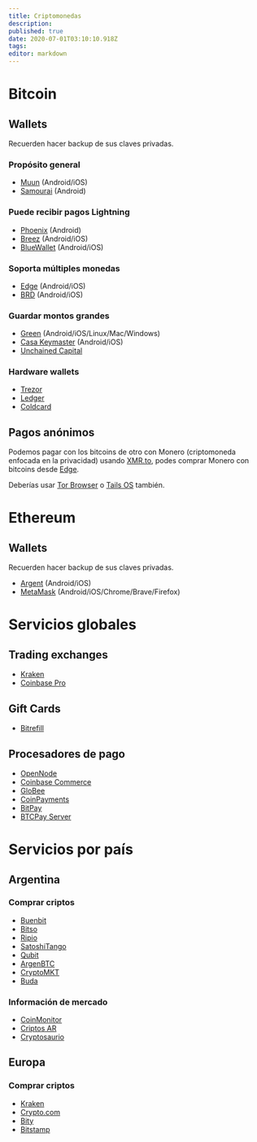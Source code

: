 ```yaml
---
title: Criptomonedas
description: 
published: true
date: 2020-07-01T03:10:10.918Z
tags: 
editor: markdown
---
```


# Bitcoin

## Wallets

Recuerden hacer backup de sus claves privadas.

### Propósito general

- [Muun](https://muun.com/) (Android/iOS)
- [Samourai](https://samouraiwallet.com/) (Android)

### Puede recibir pagos Lightning

- [Phoenix](https://phoenix.acinq.co/) (Android)
- [Breez](https://breez.technology/) (Android/iOS)
- [BlueWallet](https://bluewallet.io/) (Android/iOS)

### Soporta múltiples monedas

- [Edge](https://edge.app/) (Android/iOS)
- [BRD](https://brd.com/) (Android/iOS)

### Guardar montos grandes

- [Green](https://blockstream.com/green/) (Android/iOS/Linux/Mac/Windows)
- [Casa Keymaster](https://keys.casa/keymaster/) (Android/iOS)
- [Unchained Capital](https://unchained-capital.com/vaults/)

### Hardware wallets

- [Trezor](https://trezor.io/)
- [Ledger](https://www.ledger.com/)
- [Coldcard](https://coldcardwallet.com/)

## Pagos anónimos

Podemos pagar con los bitcoins de otro con Monero (criptomoneda enfocada en la privacidad) usando [XMR.to](https://xmr.to/), podes comprar Monero con bitcoins desde [Edge](https://edge.app/).

Deberías usar [Tor Browser](https://www.torproject.org/) o [Tails OS](https://tails.boum.org/) también.

# Ethereum

## Wallets

Recuerden hacer backup de sus claves privadas.

- [Argent](https://www.argent.xyz/) (Android/iOS)
- [MetaMask](https://metamask.io/) (Android/iOS/Chrome/Brave/Firefox)

# Servicios globales

## Trading exchanges

- [Kraken](https://www.kraken.com/)
- [Coinbase Pro](https://pro.coinbase.com/)

## Gift Cards

- [Bitrefill](https://www.bitrefill.com/)

## Procesadores de pago

- [OpenNode](https://www.opennode.com/)
- [Coinbase Commerce](https://commerce.coinbase.com/)
- [GloBee](https://globee.com/)
- [CoinPayments](https://www.coinpayments.net/)
- [BitPay](https://bitpay.com/)
- [BTCPay Server](https://btcpayserver.org/)

# Servicios por país

## Argentina

### Comprar criptos

- [Buenbit](https://buenbit.com/)
- [Bitso](https://bitso.com/)
- [Ripio](https://www.ripio.com/)
- [SatoshiTango](https://www.satoshitango.com/)
- [Qubit](https://www.qubit.com.ar/)
- [ArgenBTC](https://argenbtc.com/)
- [CryptoMKT](https://www.cryptomkt.com/)
- [Buda](https://www.buda.com/)

### Información de mercado

- [CoinMonitor](https://coinmonitor.info/)
- [Criptos AR](https://criptos.com.ar/)
- [Cryptosaurio](https://www.cryptosaurio.com/)

## Europa

### Comprar criptos

- [Kraken](https://www.kraken.com/)
- [Crypto.com](https://crypto.com/)
- [Bity](https://bity.com/)
- [Bitstamp](https://www.bitstamp.net/)
